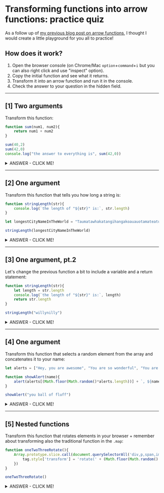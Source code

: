 # Transforming functions into arrow functions: practice quiz

As a follow up of [my previous blog post on arrow functions](https://dev.to/sylwiavargas/arrow-functions-a-walkthrough-and-gotchas-4p4p), I thought I would create a little playground for you all to practice!

## How does it work? 
1. Open the browser console (on Chrome/Mac `option`+`command`+`i` but you can also right click and use "inspect" option).
2. Copy the initial function and see what it returns.
3. Transform it into an arrow function and run it in the console.
4. Check the answer to your question in the hidden field.

***

## [1] Two arguments

Transform this function:
```js
function sum(num1, num2){
    return num1 + num2
}

sum(40,2)
sum(42,0)
console.log("the answer to everything is", sum(42,0))
```

<details><summary>ANSWER - CLICK ME!</summary>

This is a possible answer:

```js
const sum = (num1, num2) => num1+num2
```
You need parenthesis around the arguments because there are more than one.
You don't need curly brackets or the `return` keyword because arrow functions give you an implicit return. 

However, this is also okay:
```js
const sum = (num1, num2) => {return num1+num2}
```

You can also use `let` but in that case your variable could be redefined later (which may cause bugs).
</details>

***

## [2] One argument

Transform this function that tells you how long a string is:

```js
function stringLength(str){
    console.log(`the length of "${str}" is:`, str.length)
}

let longestCityNameInTheWorld = "Taumatawhakatangihangakoauauotamateaturipukakapikimaungahoronukupokaiwhenuakitanatahu"

stringLength(longestCityNameInTheWorld)
```

<details><summary>ANSWER - CLICK ME!</summary>

This is a possible answer:

```js
const stringLength = str => console.log(`the length of "${str}" is:`, str.length)
```

Here you don't need parenthesis aroung the argument because it's just one (but you could have the parenthesis, no difference). 
You don't need curly brackets because it's just one line.
</details>

***

## [3] One argument, pt.2

Let's change the previous function a bit to include a variable and a return statement:

```js
function stringLength(str){
    let length = str.length
    console.log(`the length of "${str}" is:`, length)
    return str.length
}

stringLength("willynilly")
```

<details><summary>ANSWER - CLICK ME!</summary>

This is a possible answer:

```js
const stringLength = str => {
    let length = str.length
    console.log(`the length of "${str}" is:`, length)
    return str.length
}

stringLength("willynilly")
```

As you see, here you need an explicit return statement and curly brackets because it is a multiline function body.
</details>


***

## [4] One argument

Transform this function that selects a random element from the array and concatenates it to your name:

```js
let alerts = ["Hey, you are awesome", "You are so wonderful", "You are so huggable", "What a marvel you are", "You're so lovely", "You're so sweet that I'd think you're a sweet potato -- and I LOOOOVE POTATOES"]

function showAlert(name){    
    alert(alerts[(Math.floor(Math.random()*alerts.length))] + `, ${name}!`)
}

showAlert("you ball of fluff")
```

<details><summary>ANSWER - CLICK ME!</summary>

This is a possible answer:

```js
const showAlert = (name) => alert(alerts[(Math.floor(Math.random()*alerts.length))] + `, ${name}!`)
```

or:
```js
const showAlert = (name) => {return alert(alerts[(Math.floor(Math.random()*alerts.length))] + `, ${name}!`)}
```
</details>

***

## [5] Nested functions

Transform this function that rotates elements in your browser + remember about transforming also the traditional function in the `.map`:

```js
function oneTwoThreeRotate(){
    Array.prototype.slice.call(document.querySelectorAll('div,p,span,img,a,body')).map(function(tag){
        tag.style['transform'] = 'rotate(' + (Math.floor(Math.random() * 3) - 1) + 'deg)';
    })
}

oneTwoThreeRotate()
```

<details><summary>ANSWER - CLICK ME!</summary>

This is a possible answer:

```js
const oneTwoThreeRotate = () => {
    Array.prototype.slice.call( document.querySelectorAll('div,p,span,img,a,body')).map(tag => tag.style['transform'] = 'rotate(' + (Math.floor(Math.random() * 3) - 1) + 'deg)'
    )
}

oneTwoThreeRotate()
```

Here we need the curly brackets because we have a multiline method but we don't need a return statement because we are not returning anything.
</details>
